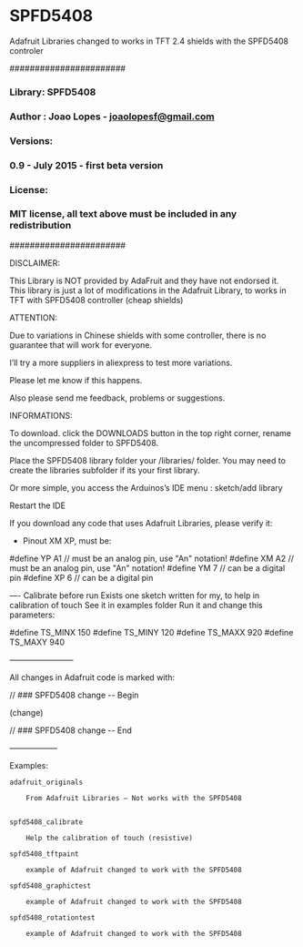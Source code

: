 # SPFD5408
Adafruit Libraries changed to works in TFT 2.4 shields with the SPFD5408 controler

#######################
### Library: SPFD5408
### Author : Joao Lopes - joaolopesf@gmail.com
### Versions:
### 0.9 - July 2015 - first beta version
### License:
### MIT license, all text above must be included in any redistribution
#######################

DISCLAIMER:

This Library is NOT provided by AdaFruit and they have not
endorsed it. This library is just a lot of modifications in the Adafruit Library,
to works in TFT with SPFD5408 controller (cheap shields)

ATTENTION: 

Due to variations in Chinese shields with some controller,
there is no guarantee that will work for everyone.

I’ll try a more suppliers in aliexpress to test more variations.

Please let me know if this happens.

Also please send me feedback, problems or suggestions.

INFORMATIONS:

To download. click the DOWNLOADS button in the top right corner, rename the uncompressed folder to SPFD5408. 

Place the SPFD5408 library folder your <arduinosketchfolder>/libraries/ folder. 
You may need to create the libraries subfolder if its your first library.

Or more simple, you access the Arduinos’s IDE menu : sketch/add library

Restart the IDE

If you download any code that uses Adafruit Libraries, please verify it:

- Pinout XM XP, must be:

\#define YP A1  // must be an analog pin, use "An" notation!
\#define XM A2  // must be an analog pin, use "An" notation!
\#define YM 7   // can be a digital pin
\#define XP 6   // can be a digital pin

—- Calibrate before run 
Exists one sketch written for my, to help in calibration of touch
See it in examples folder
Run it and change this parameters:

\#define TS_MINX 150
\#define TS_MINY 120
\#define TS_MAXX 920
\#define TS_MAXY 940

————————

All changes in Adafruit code is marked with:


  // \#\#\# SPFD5408 change -- Begin

  (change)

  // \#\#\# SPFD5408 change -- End


——————

Examples:

	adafruit_originals

		From Adafruit Libraries — Not works with the SPFD5408

	
	spfd5408_calibrate

		Help the calibration of touch (resistive)

	spfd5408_tftpaint

		example of Adafruit changed to work with the SPFD5408

	spfd5408_graphictest

		example of Adafruit changed to work with the SPFD5408

	spfd5408_rotationtest

		example of Adafruit changed to work with the SPFD5408

